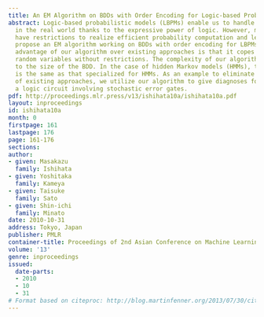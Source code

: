```yaml
---
title: An EM Algorithm on BDDs with Order Encoding for Logic-based Probabilistic Models
abstract: Logic-based probabilistic models (LBPMs) enable us to handle various problems
  in the real world thanks to the expressive power of logic. However, most of LBPMs
  have restrictions to realize efficient probability computation and learning. We
  propose an EM algorithm working on BDDs with order encoding for LBPMs. A notable
  advantage of our algorithm over existing approaches is that it copes with multi-valued
  random variables without restrictions. The complexity of our algorithm is proportional
  to the size of the BDD. In the case of hidden Markov models (HMMs), the complexity
  is the same as that specialized for HMMs. As an example to eliminate restrictions
  of existing approaches, we utilize our algorithm to give diagnoses for failure in
  a logic circuit involving stochastic error gates.
pdf: http://proceedings.mlr.press/v13/ishihata10a/ishihata10a.pdf
layout: inproceedings
id: ishihata10a
month: 0
firstpage: 161
lastpage: 176
page: 161-176
sections: 
author:
- given: Masakazu
  family: Ishihata
- given: Yoshitaka
  family: Kameya
- given: Taisuke
  family: Sato
- given: Shin-ichi
  family: Minato
date: 2010-10-31
address: Tokyo, Japan
publisher: PMLR
container-title: Proceedings of 2nd Asian Conference on Machine Learning
volume: '13'
genre: inproceedings
issued:
  date-parts:
  - 2010
  - 10
  - 31
# Format based on citeproc: http://blog.martinfenner.org/2013/07/30/citeproc-yaml-for-bibliographies/
---
```

